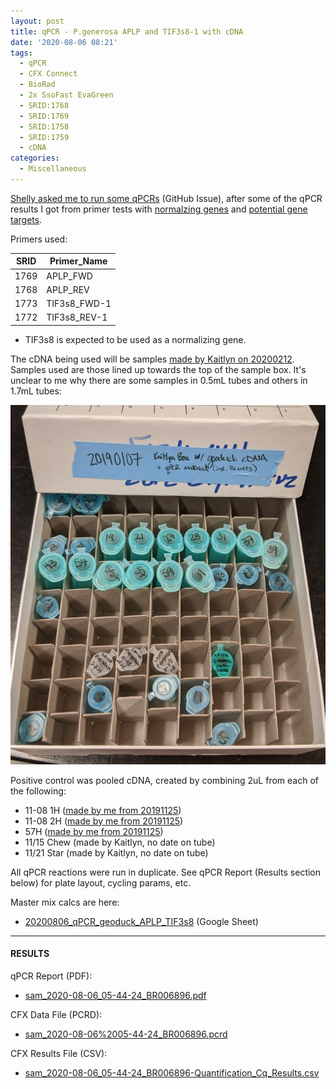 ```yaml
---
layout: post
title: qPCR - P.generosa APLP and TIF3s8-1 with cDNA
date: '2020-08-06 08:21'
tags:
  - qPCR
  - CFX Connect
  - BioRad
  - 2x SsoFast EvaGreen
  - SRID:1768
  - SRID:1769
  - SRID:1758
  - SRID:1759
  - cDNA
categories:
  - Miscellaneous
---
```

[Shelly asked me to run some qPCRs](https://github.com/RobertsLab/resources/issues/982) (GitHub Issue), after some of the qPCR results I got from primer tests with [normalzing genes](https://robertslab.github.io/sams-notebook/2020/07/29/qPCR-Testing-P.generosa-Reproduction-related-Primers.html) and [potential gene targets](https://robertslab.github.io/sams-notebook/2020/07/23/qPCR-Testing-P.generosa-Reproduction-related-Primers.html).


Primers used:

| SRID | Primer_Name |
|------|-------------|
| 1769 | APLP_FWD    |
| 1768 | APLP_REV    |
| 1773 | TIF3s8_FWD-1 |
| 1772 | TIF3s8_REV-1 |

- TIF3s8 is expected to be used as a normalizing gene.


The cDNA being used will be samples [made by Kaitlyn on 20200212](https://genefish.wordpress.com/2020/02/12/kaitlyns-notebook-testing-new-primers-on-geoduck-hemolymph-rna/). Samples used are those lined up towards the top of the sample box. It's unclear to me why there are some samples in 0.5mL tubes and others in 1.7mL tubes:

![Pic of Kaitlyn's geoduck samples box](https://github.com/RobertsLab/sams-notebook/blob/master/images/20200806_kaitlyn_geoduck_cDNA_box.jpg?raw=true)


Positive control was pooled cDNA, created by combining 2uL from each of the following:

- 11-08 1H ([made by me from 20191125](https://robertslab.github.io/sams-notebook/2019/11/26/Reverse-Transcription-P.generosa-DNased-Hemolypmh-and-Hemocyte-RNA-from-20191125.html))
- 11-08 2H ([made by me from 20191125](https://robertslab.github.io/sams-notebook/2019/11/26/Reverse-Transcription-P.generosa-DNased-Hemolypmh-and-Hemocyte-RNA-from-20191125.html))
- 57H ([made by me from 20191125](https://robertslab.github.io/sams-notebook/2019/11/26/Reverse-Transcription-P.generosa-DNased-Hemolypmh-and-Hemocyte-RNA-from-20191125.html))
- 11/15 Chew (made by Kaitlyn, no date on tube)
- 11/21 Star (made by Kaitlyn, no date on tube)


All qPCR reactions were run in duplicate. See qPCR Report (Results section below) for plate layout, cycling params, etc.


Master mix calcs are here:

- [20200806_qPCR_geoduck_APLP_TIF3s8](https://docs.google.com/spreadsheets/d/1lDXLltnToDF-NVxRfDtGuwAye4gN8D0N6LftgLlwUBQ/edit?usp=sharing) (Google Sheet)

---

#### RESULTS

qPCR Report (PDF):

- [sam_2020-08-06_05-44-24_BR006896.pdf](https://owl.fish.washington.edu/Athaliana/qPCR_data/qPCR_reports/sam_2020-08-06_05-44-24_BR006896.pdf)

CFX Data File (PCRD):

- [sam_2020-08-06%2005-44-24_BR006896.pcrd](https://owl.fish.washington.edu/Athaliana/qPCR_data/sam_2020-08-06%2005-44-24_BR006896.pcrd)


CFX Results File (CSV):

- [sam_2020-08-06_05-44-24_BR006896-Quantification_Cq_Results.csv](https://owl.fish.washington.edu/Athaliana/qPCR_data/sam_2020-08-06_05-44-24_BR006896-Quantification_Cq_Results.csv)
